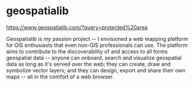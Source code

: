 # geospatialib

https://www.geospatialib.com/?query=protected%20area

Geospatialib is my passion project -- I envisioned a web mapping platform for GIS enthusiasts that even non-GIS professionals can use. The platform aims to contribute to the discoverability of and access to all forms geospatial data -- anyone can onboard, search and visualize geospatial data as long as it's served over the web; they can create, draw and symbolize vector layers; and they can design, export and share their own maps -- all in the comfort of a web browser.
